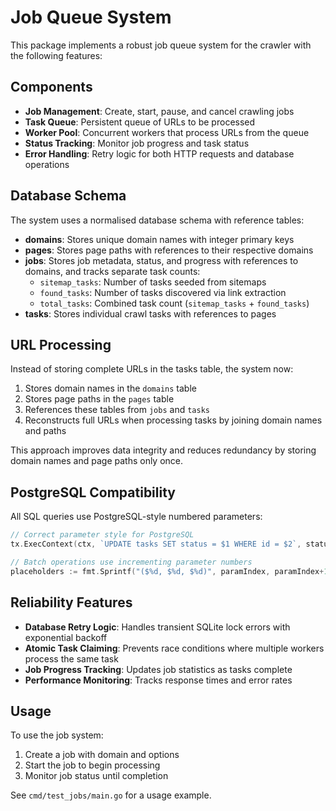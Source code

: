 # Job Queue System

This package implements a robust job queue system for the crawler with the following features:

## Components

- **Job Management**: Create, start, pause, and cancel crawling jobs
- **Task Queue**: Persistent queue of URLs to be processed
- **Worker Pool**: Concurrent workers that process URLs from the queue
- **Status Tracking**: Monitor job progress and task status
- **Error Handling**: Retry logic for both HTTP requests and database operations

## Database Schema

The system uses a normalised database schema with reference tables:

- **domains**: Stores unique domain names with integer primary keys
- **pages**: Stores page paths with references to their respective domains
- **jobs**: Stores job metadata, status, and progress with references to domains, and tracks separate task counts:
  - `sitemap_tasks`: Number of tasks seeded from sitemaps
  - `found_tasks`: Number of tasks discovered via link extraction
  - `total_tasks`: Combined task count (`sitemap_tasks` + `found_tasks`)
- **tasks**: Stores individual crawl tasks with references to pages

## URL Processing

Instead of storing complete URLs in the tasks table, the system now:

1. Stores domain names in the `domains` table
2. Stores page paths in the `pages` table
3. References these tables from `jobs` and `tasks`
4. Reconstructs full URLs when processing tasks by joining domain names and paths

This approach improves data integrity and reduces redundancy by storing domain names and page paths only once.

## PostgreSQL Compatibility

All SQL queries use PostgreSQL-style numbered parameters:

```go
// Correct parameter style for PostgreSQL
tx.ExecContext(ctx, `UPDATE tasks SET status = $1 WHERE id = $2`, status, id)

// Batch operations use incrementing parameter numbers
placeholders := fmt.Sprintf("($%d, $%d, $%d)", paramIndex, paramIndex+1, paramIndex+2)
```

## Reliability Features

- **Database Retry Logic**: Handles transient SQLite lock errors with exponential backoff
- **Atomic Task Claiming**: Prevents race conditions where multiple workers process the same task
- **Job Progress Tracking**: Updates job statistics as tasks complete
- **Performance Monitoring**: Tracks response times and error rates

## Usage

To use the job system:

1. Create a job with domain and options
2. Start the job to begin processing
3. Monitor job status until completion

See `cmd/test_jobs/main.go` for a usage example.
